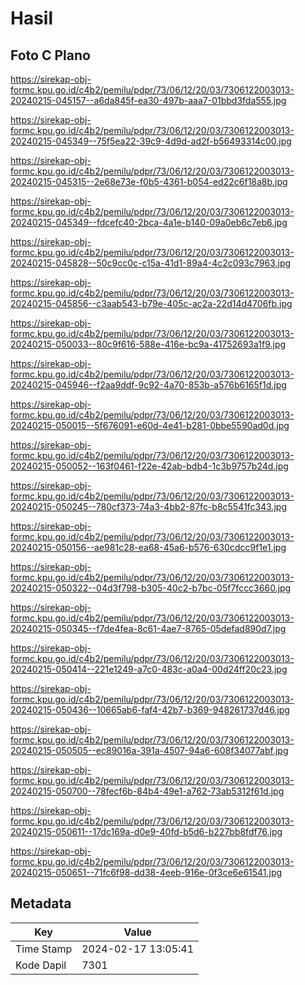 # Hasil

## Foto C Plano

https://sirekap-obj-formc.kpu.go.id/c4b2/pemilu/pdpr/73/06/12/20/03/7306122003013-20240215-045157--a6da845f-ea30-497b-aaa7-01bbd3fda555.jpg

https://sirekap-obj-formc.kpu.go.id/c4b2/pemilu/pdpr/73/06/12/20/03/7306122003013-20240215-045349--75f5ea22-39c9-4d9d-ad2f-b56493314c00.jpg

https://sirekap-obj-formc.kpu.go.id/c4b2/pemilu/pdpr/73/06/12/20/03/7306122003013-20240215-045315--2e68e73e-f0b5-4361-b054-ed22c6f18a8b.jpg

https://sirekap-obj-formc.kpu.go.id/c4b2/pemilu/pdpr/73/06/12/20/03/7306122003013-20240215-045349--fdcefc40-2bca-4a1e-b140-09a0eb6c7eb6.jpg

https://sirekap-obj-formc.kpu.go.id/c4b2/pemilu/pdpr/73/06/12/20/03/7306122003013-20240215-045828--50c9cc0c-c15a-41d1-89a4-4c2c093c7963.jpg

https://sirekap-obj-formc.kpu.go.id/c4b2/pemilu/pdpr/73/06/12/20/03/7306122003013-20240215-045856--c3aab543-b79e-405c-ac2a-22d14d4706fb.jpg

https://sirekap-obj-formc.kpu.go.id/c4b2/pemilu/pdpr/73/06/12/20/03/7306122003013-20240215-050033--80c9f616-588e-416e-bc9a-41752693a1f9.jpg

https://sirekap-obj-formc.kpu.go.id/c4b2/pemilu/pdpr/73/06/12/20/03/7306122003013-20240215-045946--f2aa9ddf-9c92-4a70-853b-a576b6165f1d.jpg

https://sirekap-obj-formc.kpu.go.id/c4b2/pemilu/pdpr/73/06/12/20/03/7306122003013-20240215-050015--5f676091-e60d-4e41-b281-0bbe5590ad0d.jpg

https://sirekap-obj-formc.kpu.go.id/c4b2/pemilu/pdpr/73/06/12/20/03/7306122003013-20240215-050052--163f0461-f22e-42ab-bdb4-1c3b9757b24d.jpg

https://sirekap-obj-formc.kpu.go.id/c4b2/pemilu/pdpr/73/06/12/20/03/7306122003013-20240215-050245--780cf373-74a3-4bb2-87fc-b8c5541fc343.jpg

https://sirekap-obj-formc.kpu.go.id/c4b2/pemilu/pdpr/73/06/12/20/03/7306122003013-20240215-050156--ae981c28-ea68-45a6-b576-630cdcc9f1e1.jpg

https://sirekap-obj-formc.kpu.go.id/c4b2/pemilu/pdpr/73/06/12/20/03/7306122003013-20240215-050322--04d3f798-b305-40c2-b7bc-05f7fccc3660.jpg

https://sirekap-obj-formc.kpu.go.id/c4b2/pemilu/pdpr/73/06/12/20/03/7306122003013-20240215-050345--f7de4fea-8c61-4ae7-8765-05defad890d7.jpg

https://sirekap-obj-formc.kpu.go.id/c4b2/pemilu/pdpr/73/06/12/20/03/7306122003013-20240215-050414--221e1249-a7c0-483c-a0a4-00d24ff20c23.jpg

https://sirekap-obj-formc.kpu.go.id/c4b2/pemilu/pdpr/73/06/12/20/03/7306122003013-20240215-050436--10665ab6-faf4-42b7-b369-948261737d46.jpg

https://sirekap-obj-formc.kpu.go.id/c4b2/pemilu/pdpr/73/06/12/20/03/7306122003013-20240215-050505--ec89016a-391a-4507-94a6-608f34077abf.jpg

https://sirekap-obj-formc.kpu.go.id/c4b2/pemilu/pdpr/73/06/12/20/03/7306122003013-20240215-050700--78fecf6b-84b4-49e1-a762-73ab5312f61d.jpg

https://sirekap-obj-formc.kpu.go.id/c4b2/pemilu/pdpr/73/06/12/20/03/7306122003013-20240215-050611--17dc169a-d0e9-40fd-b5d6-b227bb8fdf76.jpg

https://sirekap-obj-formc.kpu.go.id/c4b2/pemilu/pdpr/73/06/12/20/03/7306122003013-20240215-050651--71fc6f98-dd38-4eeb-916e-0f3ce6e61541.jpg


## Metadata

| Key        | Value               |
| ---------- | ------------------- |
| Time Stamp | 2024-02-17 13:05:41 |
| Kode Dapil | 7301                |



